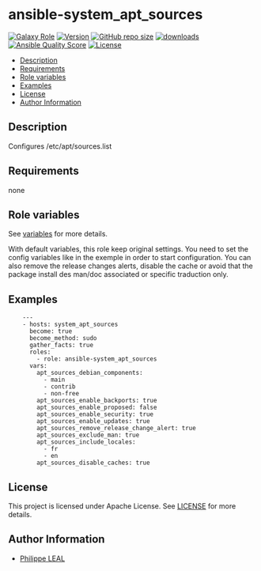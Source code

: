 # ansible-system_apt_sources

[![Galaxy Role](https://img.shields.io/badge/galaxy-system_apt_sources-purple?style=flat)](https://galaxy.ansible.com/lotusnoir/system_apt_sources)
[![Version](https://img.shields.io/github/release/lotusnoir/ansible-system_apt_sources.svg)](https://github.com/lotusnoir/ansible-system_apt_sources/releases/latest)
[![GitHub repo size](https://img.shields.io/github/repo-size/lotusnoir/ansible-system_apt_sources?color=orange&style=flat)](https://galaxy.ansible.com/lotusnoir/system_apt_sources)
[![downloads](https://img.shields.io/ansible/role/d/)](https://galaxy.ansible.com/lotusnoir/system_apt_sources)
[![Ansible Quality Score](https://img.shields.io/ansible/quality/)](https://galaxy.ansible.com/lotusnoir/system_apt_sources)
[![License](https://img.shields.io/badge/license-Apache--2.0-brightgreen?style=flat)](https://opensource.org/licenses/Apache-2.0)

<!-- START doctoc generated TOC please keep comment here to allow auto update -->
<!-- DON'T EDIT THIS SECTION, INSTEAD RE-RUN doctoc TO UPDATE -->

- [Description](#description)
- [Requirements](#requirements)
- [Role variables](#role-variables)
- [Examples](#examples)
- [License](#license)
- [Author Information](#author-information)

<!-- END doctoc generated TOC please keep comment here to allow auto update -->

## Description

Configures /etc/apt/sources.list

## Requirements

none

## Role variables

See [variables](/defaults/main.yml) for more details.

With default variables, this role keep original settings. You need to set the config variables like in the exemple in order to start configuration.
You can also remove the release changes alerts, disable the cache or avoid that the package install des man/doc associated or specific traduction only.

## Examples


        ---
        - hosts: system_apt_sources
          become: true
          become_method: sudo
          gather_facts: true
          roles:
            - role: ansible-system_apt_sources
          vars:
            apt_sources_debian_components:
              - main
              - contrib
              - non-free
            apt_sources_enable_backports: true
            apt_sources_enable_proposed: false
            apt_sources_enable_security: true
            apt_sources_enable_updates: true
            apt_sources_remove_release_change_alert: true
            apt_sources_exclude_man: true
            apt_sources_include_locales:
              - fr
              - en
            apt_sources_disable_caches: true


## License

This project is licensed under Apache License. See [LICENSE](/LICENSE) for more details.

## Author Information

- [Philippe LEAL](https://github.com/lotusnoir)
